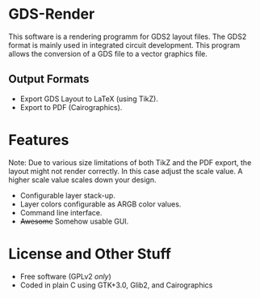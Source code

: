 # GDS-Render

This software is a rendering programm for GDS2 layout files.
The GDS2 format is mainly used in integrated circuit development.
This program allows the conversion of a GDS file to a vector graphics file.

## Output Formats
* Export GDS Layout to LaTeX (using TikZ).
* Export to PDF (Cairographics).

# Features
Note: Due to various size limitations of both TikZ and the PDF export, the layout might not render correctly. In this case adjust the scale value. A higher scale value scales down your design.

* Configurable layer stack-up.
* Layer colors configurable as ARGB color values.
* Command line interface.
* ~~Awesome~~ Somehow usable GUI.

# License and Other Stuff
* Free software (GPLv2 _only_)
* Coded in plain C using GTK+3.0, Glib2, and Cairographics

